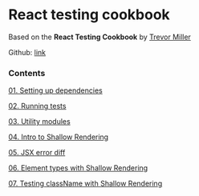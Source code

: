 # React testing cookbook
Based on the **React Testing Cookbook** by [Trevor Miller](https://egghead.io/courses/react-testing-cookbook)

Github: [link](https://github.com/eggheadio-projects/example-favorite-quotes/tree/master)

### Contents

[01. Setting up dependencies](https://github.com/xgirma/react-testing-cookbook/tree/master/chapters/ch.01)

[02. Running tests](https://github.com/xgirma/react-testing-cookbook/tree/master/chapters/ch.02)

[03. Utility modules](https://github.com/xgirma/react-testing-cookbook/tree/master/chapters/ch.03)

[04. Intro to Shallow Rendering](https://github.com/xgirma/react-testing-cookbook/tree/master/chapters/ch.04)

[05. JSX error diff](https://github.com/xgirma/react-testing-cookbook/tree/master/chapters/ch.05)

[06. Element types with Shallow Rendering](https://github.com/xgirma/react-testing-cookbook/tree/master/chapters/ch.06)

[07. Testing className with Shallow Rendering](https://github.com/xgirma/react-testing-cookbook/tree/master/chapters/ch.07)